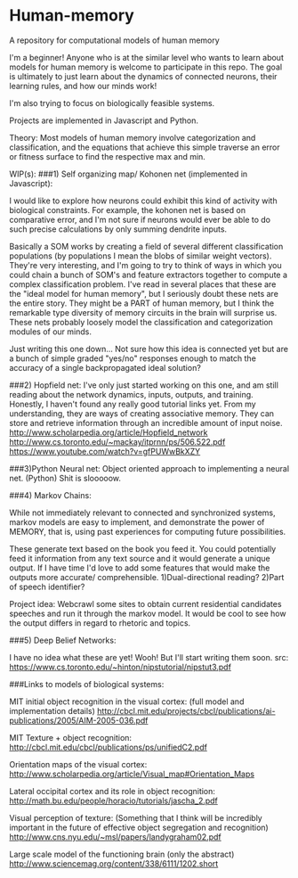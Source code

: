 # Human-memory
A repository for computational models of human memory

I'm a beginner! Anyone who is at the similar level who wants to learn about
models for human memory is welcome to participate in this repo.
The goal is ultimately to just learn about the dynamics of connected neurons,
their learning rules, and how our minds work!

I'm also trying to focus on biologically feasible systems.

Projects are implemented in Javascript and Python.

Theory:
Most models of human memory involve categorization and classification, and the equations that achieve this simple traverse an error or fitness surface to find the respective max and min.


WIP(s):
###1) Self organizing map/ Kohonen net (implemented in Javascript):

I would like to explore how neurons could exhibit this kind of activity with
biological constraints. For example, the kohonen net is based on comparative
error, and I'm not sure if neurons would ever be able to do such precise
calculations by only summing dendrite inputs.

Basically a SOM works by creating a field of several different classification populations (by populations I mean the blobs of similar weight vectors). They're very interesting, and I'm going to try to think of ways in which you could chain a bunch of SOM's and feature extractors together to compute a complex classification problem.
I've read in several places that these are the "ideal model for human memory", but I seriously doubt these nets are the entire story. They might be a PART of human memory, but I think the remarkable type diversity of memory circuits in the brain will surprise us. These nets probably loosely model the classification and categorization modules of our minds.

Just writing this one down... Not sure how this idea is connected yet but are a bunch of simple graded "yes/no" responses enough to  match the accuracy of a single backpropagated ideal solution?

###2) Hopfield net:
I've only just started working on this one, and am still reading about the network dynamics, inputs, outputs, and training. Honestly, I haven't found any really good tutorial links yet.
From my understanding, they are ways of creating associative memory. They can store and retrieve information through an incredible amount of input noise.  
http://www.scholarpedia.org/article/Hopfield_network
http://www.cs.toronto.edu/~mackay/itprnn/ps/506.522.pdf
https://www.youtube.com/watch?v=gfPUWwBkXZY

###3)Python Neural net:
Object oriented approach to implementing a neural net. (Python)
Shit is slooooow.

###4) Markov Chains:

While not immediately relevant to connected and synchronized systems, markov models are easy to implement, and demonstrate the power of MEMORY, that is, using past experiences for computing future possibilities.

These generate text based on the book you feed it. You could potentially feed it information from any text source and it would generate a unique output. If I have time I'd love to add some features that would make the outputs more accurate/ comprehensible.
1)Dual-directional reading?
2)Part of speech identifier?

Project idea:
Webcrawl some sites to obtain current residential candidates speeches and run it through the markov model. It would be cool to see how the output differs in regard to rhetoric and topics.

###5) Deep Belief Networks:

I have no idea what these are yet! Wooh! But I'll start writing them soon.
src:
https://www.cs.toronto.edu/~hinton/nipstutorial/nipstut3.pdf

###Links to models of biological systems:

MIT initial object recognition in the visual cortex: (full model and implementation details)
http://cbcl.mit.edu/projects/cbcl/publications/ai-publications/2005/AIM-2005-036.pdf

MIT Texture + object recognition:
http://cbcl.mit.edu/cbcl/publications/ps/unifiedC2.pdf

Orientation maps of the visual cortex:
http://www.scholarpedia.org/article/Visual_map#Orientation_Maps

Lateral occipital cortex and its role in object recognition:
http://math.bu.edu/people/horacio/tutorials/jascha_2.pdf

Visual perception of texture: (Something that I think will be incredibly important in the future of effective object segregation and recognition)
http://www.cns.nyu.edu/~msl/papers/landygraham02.pdf

Large scale model of the functioning brain (only the abstract)
http://www.sciencemag.org/content/338/6111/1202.short
